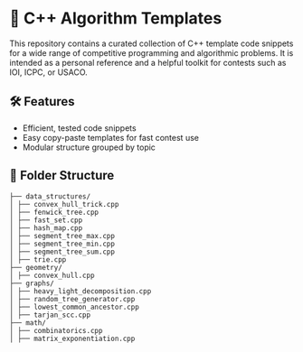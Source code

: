 # 📘 C++ Algorithm Templates

This repository contains a curated collection of C++ template code snippets for a wide range of competitive programming and algorithmic problems. It is intended as a personal reference and a helpful toolkit for contests such as IOI, ICPC, or USACO.

## 🛠️ Features

- Efficient, tested code snippets
- Easy copy-paste templates for fast contest use
- Modular structure grouped by topic

## 📂 Folder Structure

```text
├── data_structures/
│ ├── convex_hull_trick.cpp   
│ ├── fenwick_tree.cpp
│ ├── fast_set.cpp
│ ├── hash_map.cpp
│ ├── segment_tree_max.cpp
│ ├── segment_tree_min.cpp
│ ├── segment_tree_sum.cpp
│ ├── trie.cpp
├── geometry/
│ ├── convex_hull.cpp
├── graphs/
│ ├── heavy_light_decomposition.cpp   
│ ├── random_tree_generator.cpp
│ ├── lowest_common_ancestor.cpp      
│ ├── tarjan_scc.cpp
├── math/
│ ├── combinatorics.cpp
│ ├── matrix_exponentiation.cpp
```

